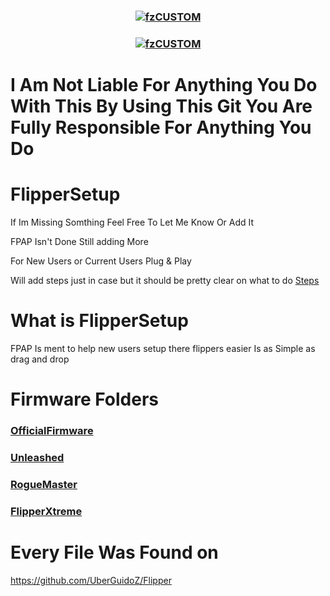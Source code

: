 <h3 align="center">
<a href="https://github.com/SoPlug/FlipperPlugAndPlay">
<img src="https://cdn.discordapp.com/attachments/1057510272467750983/1058519458106327060/FS.png" align="center" alt="fzCUSTOM" border="0">
</a>
</h3>


<h3 align="center">
<a href="https://github.com/SoPlug/FlipperSetup">
<img src="https://cdn.discordapp.com/attachments/1026942721182662697/1055980482849931296/newWarn.png" align="center" alt="fzCUSTOM" border="0">
</a>
</h3>

# I Am Not Liable For Anything You Do With This By Using This Git You Are Fully Responsible For Anything You Do

# FlipperSetup
If Im Missing Somthing Feel Free To Let Me Know Or Add It

FPAP Isn't Done Still adding More

For New Users or Current Users Plug & Play

Will add steps just in case but it should be pretty clear on what to do
[Steps](https://github.com/SoPlug/FlipperSetup/blob/main/Steps.md)

# What is FlipperSetup

FPAP Is ment to help new users setup there flippers easier 
Is as Simple as drag and drop

# Firmware Folders
### [OfficialFirmware](https://github.com/SoPlug/FlipperPlugAndPlay/tree/main/OfficialFirmware)
### [Unleashed](https://github.com/SoPlug/FlipperPlugAndPlay/tree/main/Unleashed)
### [RogueMaster](https://github.com/SoPlug/FlipperPlugAndPlay/tree/main/RogueMaster)
### [FlipperXtreme](https://github.com/SoPlug/FlipperPlugAndPlay/tree/main/FlipperXtreme)

# Every File Was Found on 
https://github.com/UberGuidoZ/Flipper

